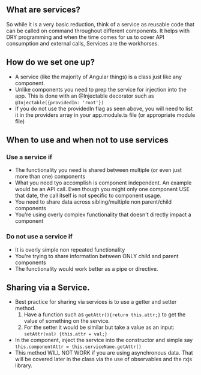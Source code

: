 ## What are services?

So while it is a very basic reduction, think of a service as reusable code that can be called on command throughout different components. It helps with DRY programming and when the time comes for us to cover API consumption and external calls, Services are the workhorses.

## How do we set one up?
* A service (like the majority of Angular things) is a class just like any component. 
* Unlike components you need to prep the service for injection into the app. This is done with an @Injectable decorator such as `@Injectable({providedIn: 'root'})`
* If you do not use the providedIn flag as seen above, you will need to list it in the providers array in your app.module.ts file (or appropriate module file)

## When to use and when not to use services
### Use a service if
* The functionality you need is shared between multiple (or even just more than one) components
* What you need tyo accomplish is component independent. An example would be an API call. Even though you might only one component USE that date, the call itself is not specific to component usage.
* You need to share data across sibling/multiple non parent/child components
* You're using overly complex functionality that doesn't directly impact a component

### Do not use a service if
* It is overly simple non repeated functionality
* You're trying to share information between ONLY child and parent components
* The functionality would work better as a pipe or directive. 

## Sharing via a Service.
* Best practice for sharing via services is to use a getter and setter method. 
    1. Have a function such as `getAttr(){return this.attr;}` to get the value of something on the service.
    2. For the setter it would be similar but take a value as an input: `setAttr(val) {this.attr = val;}`
* In the component, inject the service into the constructor and simple say `this.componentAttr = this.serviceName.getAttr()`
* This method WILL NOT WORK if you are using asynchronous data. That will be covered later in the class via the use of observables and the rxjs library.